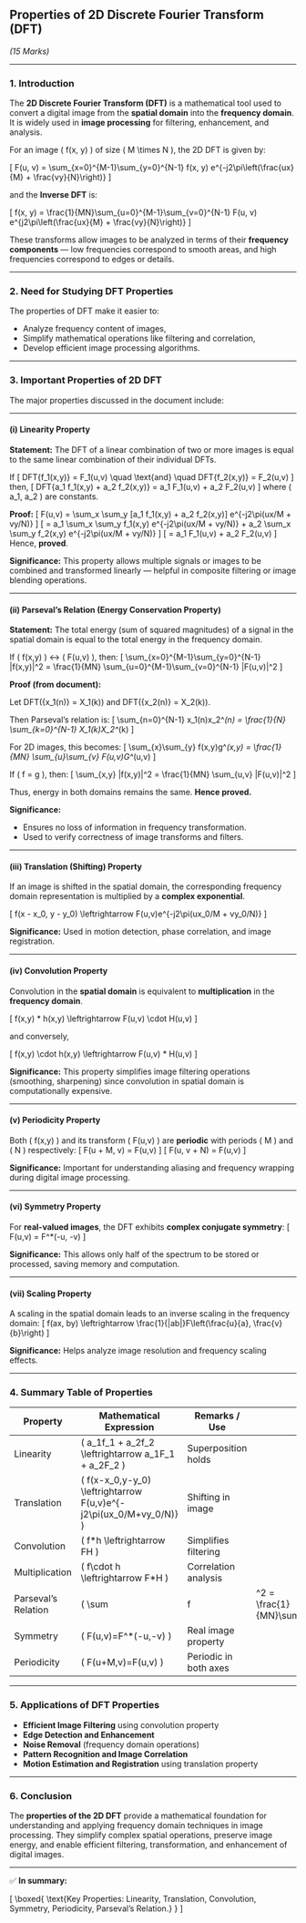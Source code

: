## **Properties of 2D Discrete Fourier Transform (DFT)**

*(15 Marks)*

---

### **1. Introduction**

The **2D Discrete Fourier Transform (DFT)** is a mathematical tool used to convert a digital image from the **spatial domain** into the **frequency domain**.
It is widely used in **image processing** for filtering, enhancement, and analysis.

For an image ( f(x, y) ) of size ( M \times N ), the 2D DFT is given by:

[
F(u, v) = \sum_{x=0}^{M-1}\sum_{y=0}^{N-1} f(x, y) e^{-j2\pi\left(\frac{ux}{M} + \frac{vy}{N}\right)}
]

and the **Inverse DFT** is:

[
f(x, y) = \frac{1}{MN}\sum_{u=0}^{M-1}\sum_{v=0}^{N-1} F(u, v) e^{j2\pi\left(\frac{ux}{M} + \frac{vy}{N}\right)}
]

These transforms allow images to be analyzed in terms of their **frequency components** —
low frequencies correspond to smooth areas, and high frequencies correspond to edges or details.

---

### **2. Need for Studying DFT Properties**

The properties of DFT make it easier to:

* Analyze frequency content of images,
* Simplify mathematical operations like filtering and correlation,
* Develop efficient image processing algorithms.

---

### **3. Important Properties of 2D DFT**

The major properties discussed in the document include:

---

#### **(i) Linearity Property**

**Statement:**
The DFT of a linear combination of two or more images is equal to the same linear combination of their individual DFTs.

If
[
DFT{f_1(x,y)} = F_1(u,v) \quad \text{and} \quad DFT{f_2(x,y)} = F_2(u,v)
]
then,
[
DFT{a_1 f_1(x,y) + a_2 f_2(x,y)} = a_1 F_1(u,v) + a_2 F_2(u,v)
]
where ( a_1, a_2 ) are constants.

**Proof:**
[
F(u,v) = \sum_x \sum_y [a_1 f_1(x,y) + a_2 f_2(x,y)] e^{-j2\pi(ux/M + vy/N)}
]
[
= a_1 \sum_x \sum_y f_1(x,y) e^{-j2\pi(ux/M + vy/N)} + a_2 \sum_x \sum_y f_2(x,y) e^{-j2\pi(ux/M + vy/N)}
]
[
= a_1 F_1(u,v) + a_2 F_2(u,v)
]
Hence, **proved**.

**Significance:**
This property allows multiple signals or images to be combined and transformed linearly — helpful in composite filtering or image blending operations.

---

#### **(ii) Parseval’s Relation (Energy Conservation Property)**

**Statement:**
The total energy (sum of squared magnitudes) of a signal in the spatial domain is equal to the total energy in the frequency domain.

If ( f(x,y) ) ↔ ( F(u,v) ), then:
[
\sum_{x=0}^{M-1}\sum_{y=0}^{N-1} |f(x,y)|^2 = \frac{1}{MN} \sum_{u=0}^{M-1}\sum_{v=0}^{N-1} |F(u,v)|^2
]

**Proof (from document):**

Let DFT({x_1(n)} = X_1(k)) and DFT({x_2(n)} = X_2(k)).

Then Parseval’s relation is:
[
\sum_{n=0}^{N-1} x_1(n)x_2^*(n) = \frac{1}{N} \sum_{k=0}^{N-1} X_1(k)X_2^*(k)
]

For 2D images, this becomes:
[
\sum_{x}\sum_{y} f(x,y)g^*(x,y) = \frac{1}{MN} \sum_{u}\sum_{v} F(u,v)G^*(u,v)
]

If ( f = g ), then:
[
\sum_{x,y} |f(x,y)|^2 = \frac{1}{MN} \sum_{u,v} |F(u,v)|^2
]

Thus, energy in both domains remains the same.
**Hence proved.**

**Significance:**

* Ensures no loss of information in frequency transformation.
* Used to verify correctness of image transforms and filters.

---

#### **(iii) Translation (Shifting) Property**

If an image is shifted in the spatial domain, the corresponding frequency domain representation is multiplied by a **complex exponential**.

[
f(x - x_0, y - y_0) \leftrightarrow F(u,v)e^{-j2\pi(ux_0/M + vy_0/N)}
]

**Significance:**
Used in motion detection, phase correlation, and image registration.

---

#### **(iv) Convolution Property**

Convolution in the **spatial domain** is equivalent to **multiplication** in the **frequency domain**.

[
f(x,y) * h(x,y) \leftrightarrow F(u,v) \cdot H(u,v)
]

and conversely,

[
f(x,y) \cdot h(x,y) \leftrightarrow F(u,v) * H(u,v)
]

**Significance:**
This property simplifies image filtering operations (smoothing, sharpening) since convolution in spatial domain is computationally expensive.

---

#### **(v) Periodicity Property**

Both ( f(x,y) ) and its transform ( F(u,v) ) are **periodic** with periods ( M ) and ( N ) respectively:
[
F(u + M, v) = F(u,v)
]
[
F(u, v + N) = F(u,v)
]

**Significance:**
Important for understanding aliasing and frequency wrapping during digital image processing.

---

#### **(vi) Symmetry Property**

For **real-valued images**, the DFT exhibits **complex conjugate symmetry**:
[
F(u,v) = F^*(-u, -v)
]

**Significance:**
This allows only half of the spectrum to be stored or processed, saving memory and computation.

---

#### **(vii) Scaling Property**

A scaling in the spatial domain leads to an inverse scaling in the frequency domain:
[
f(ax, by) \leftrightarrow \frac{1}{|ab|}F\left(\frac{u}{a}, \frac{v}{b}\right)
]

**Significance:**
Helps analyze image resolution and frequency scaling effects.

---

### **4. Summary Table of Properties**

| **Property**        | **Mathematical Expression**                                        | **Remarks / Use**     |                       |   |      |                     |
| ------------------- | ------------------------------------------------------------------ | --------------------- | --------------------- | - | ---- | ------------------- |
| Linearity           | ( a_1f_1 + a_2f_2 \leftrightarrow a_1F_1 + a_2F_2 )                | Superposition holds   |                       |   |      |                     |
| Translation         | ( f(x-x_0,y-y_0) \leftrightarrow F(u,v)e^{-j2\pi(ux_0/M+vy_0/N)} ) | Shifting in image     |                       |   |      |                     |
| Convolution         | ( f*h \leftrightarrow FH )                                         | Simplifies filtering  |                       |   |      |                     |
| Multiplication      | ( f\cdot h \leftrightarrow F*H )                                   | Correlation analysis  |                       |   |      |                     |
| Parseval’s Relation | ( \sum                                                             | f                     | ^2 = \frac{1}{MN}\sum | F | ^2 ) | Energy conservation |
| Symmetry            | ( F(u,v)=F^*(-u,-v) )                                              | Real image property   |                       |   |      |                     |
| Periodicity         | ( F(u+M,v)=F(u,v) )                                                | Periodic in both axes |                       |   |      |                     |

---

### **5. Applications of DFT Properties**

* **Efficient Image Filtering** using convolution property
* **Edge Detection and Enhancement**
* **Noise Removal** (frequency domain operations)
* **Pattern Recognition and Image Correlation**
* **Motion Estimation and Registration** using translation property

---

### **6. Conclusion**

The **properties of the 2D DFT** provide a mathematical foundation for understanding and applying frequency domain techniques in image processing.
They simplify complex spatial operations, preserve image energy, and enable efficient filtering, transformation, and enhancement of digital images.

---

✅ **In summary:**

[
\boxed{
\text{Key Properties: Linearity, Translation, Convolution, Symmetry, Periodicity, Parseval’s Relation.}
}
]
